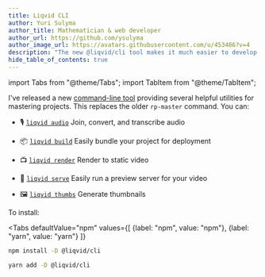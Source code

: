 ```yaml
---
title: Liqvid CLI
author: Yuri Sulyma
author_title: Mathematician & web developer
author_url: https://github.com/ysulyma
author_image_url: https://avatars.githubusercontent.com/u/453486?v=4
description: "The new @liqvid/cli tool makes it much easier to develop and deploy Liqvid projects"
hide_table_of_contents: true
---
```


import Tabs from "@theme/Tabs";
import TabItem from "@theme/TabItem";

I've released a new [command-line tool](/docs/cli/tool) providing several helpful utilities for mastering projects. This replaces the older `rp-master` command. You can:

* 🎙️ [`liqvid audio`](/docs/cli/audio) Join, convert, and transcribe audio

* 📦 [`liqvid build`](/docs/cli/build) Easily bundle your project for deployment

* 📺 [`liqvid render`](/docs/cli/render) Render to static video

* 👀 [`liqvid serve`](/docs/cli/serve) Easily run a preview server for your video

* 🖼️ [`liqvid thumbs`](/docs/cli/thumbs) Generate thumbnails

<!-- truncate -->

To install:

<Tabs
  defaultValue="npm"
  values={[
    {label: "npm", value: "npm"},
    {label: "yarn", value: "yarn"}
  ]}
>
  <TabItem value="npm">

```bash
npm install -D @liqvid/cli
```
  </TabItem>
  <TabItem value="yarn">

  ```bash
  yarn add -D @liqvid/cli
  ```
  </TabItem>
</Tabs>
